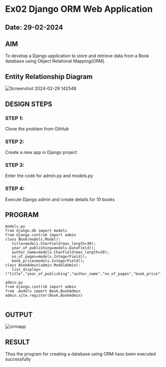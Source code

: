 # Ex02 Django ORM Web Application
## Date: 29-02-2024

## AIM
To develop a Django application to store and retrieve data from a Book database using Object Relational Mapping(ORM).

## Entity Relationship Diagram

![Screenshot 2024-02-29 142548](https://github.com/keerthanasivakumar02/ORM/assets/150827397/e18c65e7-9572-4e52-a507-0d8672704414)


## DESIGN STEPS

### STEP 1:
Clone the problem from GitHub

### STEP 2:
Create a new app in Django project

### STEP 3:
Enter the code for admin.py and models.py

### STEP 4:
Execute Django admin and create details for 10 books

## PROGRAM

```
models.py
from django.db import models
from django.contrib import admin
class Book(models.Model):
   title=models.CharField(max_length=30);
   year_of_publishing=models.DateField(); 
   author_name=models.CharField(max_length=20);
   no_of_pages=models.IntegerField();
   book_price=models.IntegerField();
class BookAdmin(admin.ModelAdmin):
   list_display=("title","year_of_publishing","author_name","no_of_pages","book_price");    

admin.py
from django.contrib import admin
from .models import Book,BookAdmin
admin.site.register(Book,BookAdmin)


```

## OUTPUT

![ormapp](https://github.com/keerthanasivakumar02/ORM/assets/150827397/a5e5384a-403f-49e3-859b-d3fdf69fc913)



## RESULT
Thus the program for creating a database using ORM hass been executed successfully
